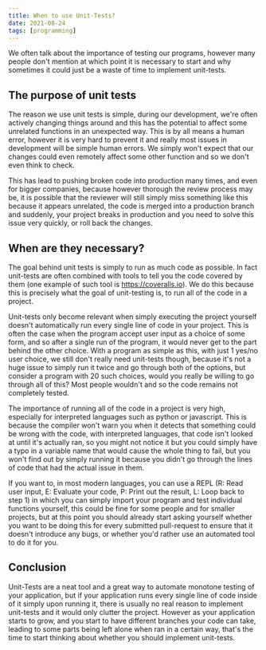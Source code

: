 ```yaml
---
title: When to use Unit-Tests?
date: 2021-08-24
tags: [programming]
---
```


We often talk about the importance of testing our programs, however many people don't mention at which point it is necessary to start and why sometimes it could just be a waste of time to implement unit-tests.

## The purpose of unit tests

The reason we use unit tests is simple, during our development, we're often actively changing things around and this has the potential to affect some unrelated functions in an unexpected way. This is by all means a human error, however it is very hard to prevent it and really most issues in development will be simple human errors. We simply won't expect that our changes could even remotely affect some other function and so we don't even think to check.

This has lead to pushing broken code into production many times, and even for bigger companies, because however thorough the review process may be, it is possible that the reviewer will still simply miss something like this because it appears unrelated, the code is merged into a production branch and suddenly, your project breaks in production and you need to solve this issue very quickly, or roll back the changes.

## When are they necessary?

The goal behind unit tests is simply to run as much code as possible. In fact unit-tests are often combined with tools to tell you the code covered by them (one example of such tool is <https://coveralls.io>). We do this because this is precisely what the goal of unit-testing is, to run all of the code in a project.

Unit-tests only become relevant when simply executing the project yourself doesn't automatically run every single line of code in your project. This is often the case when the program accept user input as a choice of some form, and so after a single run of the program, it would never get to the part behind the other choice. With a program as simple as this, with just 1 yes/no user choice, we still don't really need unit-tests though, because it's not a huge issue to simply run it twice and go through both of the options, but consider a program with 20 such choices, would you really be willing to go through all of this? Most people wouldn't and so the code remains not completely tested.

The importance of running all of the code in a project is very high, especially for interpreted languages such as python or javascript. This is because the compiler won't warn you when it detects that something could be wrong with the code, with interpreted languages, that code isn't looked at until it's actually ran, so you might not notice it but you could simply have a typo in a variable name that would cause the whole thing to fail, but you won't find out by simply running it because you didn't go through the lines of code that had the actual issue in them.

If you want to, in most modern languages, you can use a REPL (R: Read user input, E: Evaluate your code, P: Print out the result, L: Loop back to step 1) in which you can simply import your program and test individual functions yourself, this could be fine for some people and for smaller projects, but at this point you should already start asking yourself whether you want to be doing this for every submitted pull-request to ensure that it doesn't introduce any bugs, or whether you'd rather use an automated tool to do it for you.

## Conclusion

Unit-Tests are a neat tool and a great way to automate monotone testing of your application, but if your application runs every single line of code inside of it simply upon running it, there is usually no real reason to implement unit-tests and it would only clutter the project. However as your application starts to grow, and you start to have different branches your code can take, leading to some parts being left alone when ran in a certain way, that's the time to start thinking about whether you should implement unit-tests.

